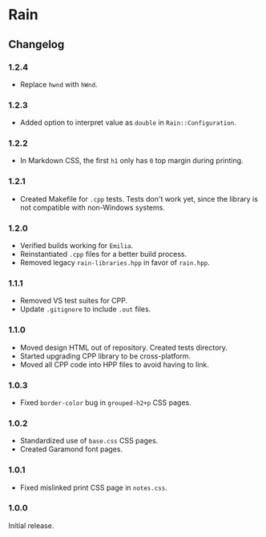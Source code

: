 <link rel="stylesheet" type="text/css" href="css/notes.css">

# Rain

## Changelog

### 1.2.4

* Replace `hwnd` with `hWnd`.

### 1.2.3

* Added option to interpret value as `double` in `Rain::Configuration`.

### 1.2.2

* In Markdown CSS, the first `h1` only has `0` top margin during printing.

### 1.2.1

* Created Makefile for `.cpp` tests. Tests don't work yet, since the library is not compatible with non-Windows systems.

### 1.2.0

* Verified builds working for `Emilia`.
* Reinstantiated `.cpp` files for a better build process.
* Removed legacy `rain-libraries.hpp` in favor of `rain.hpp`.

### 1.1.1

* Removed VS test suites for CPP.
* Update `.gitignore` to include `.out` files.

### 1.1.0

* Moved design HTML out of repository. Created tests directory.
* Started upgrading CPP library to be cross-platform.
* Moved all CPP code into HPP files to avoid having to link.

### 1.0.3

* Fixed `border-color` bug in `grouped-h2+p` CSS pages.

### 1.0.2

* Standardized use of `base.css` CSS pages.
* Created Garamond font pages.

### 1.0.1

* Fixed mislinked print CSS page in `notes.css`.

### 1.0.0

Initial release.

